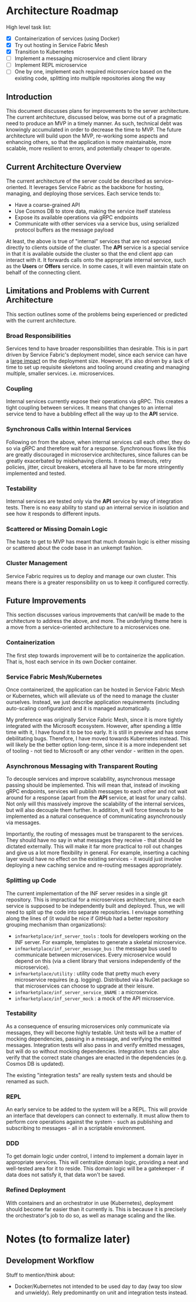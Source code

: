 # Architecture Roadmap

High level task list:

- [X] Containerization of services (using Docker)
- [X] Try out hosting in Service Fabric Mesh
- [X] Transition to Kubernetes
- [ ] Implement a messaging microservice and client library
- [ ] Implement REPL microservice
- [ ] One by one, implement each required microservice based on the existing code, splitting into multiple repositories along the way

## Introduction

This document discusses plans for improvements to the server architecture. The current architecture, discussed below, was borne out of a pragmatic need to produce an MVP in a timely manner. As such, technical debt was knowingly accumulated in order to decrease the time to MVP. The future architecture will build upon the MVP, re-working some aspects and enhancing others, so that the application is more maintainable, more scalable, more resilient to errors, and potentially cheaper to operate.

## Current Architecture Overview

The current architecture of the server could be described as service-oriented. It leverages Service Fabric as the backbone for hosting, managing, and deploying those services. Each service tends to:

* Have a coarse-grained API
* Use Cosmos DB to store data, making the service itself stateless
* Expose its available operations via gRPC endpoints
* Communicate with other services via a service bus, using serialized protocol buffers as the message payload

At least, the above is true of "internal" services that are not exposed directly to clients outside of the cluster. The **API** service is a special service in that it is available outside the cluster so that the end client app can interact with it. It forwards calls onto the appropriate internal service, such as the **Users** or **Offers** service. In some cases, it will even maintain state on behalf of the connecting client.

## Limitations and Problems with Current Architecture

This section outlines some of the problems being experienced or predicted with the current architecture.

### Broad Responsibilities

Services tend to have broader responsibilities than desirable. This is in part driven by Service Fabric's deployment model, since each service can have a [large impact](https://github.com/Microsoft/service-fabric/issues/304) on the deployment size. However, it's also driven by a lack of time to set up requisite skeletons and tooling around creating and managing multiple, smaller services. i.e. microservices.

### Coupling

Internal services currently expose their operations via gRPC. This creates a tight coupling between services. It means that changes to an internal service tend to have a bubbling effect all the way up to the **API** service.

### Synchronous Calls within Internal Services

Following on from the above, when internal services call each other, they do so via gRPC and therefore wait for a response. Synchronous flows like this are greatly discouraged in microservice architectures, since failures can be greatly exacerbated by misbehaving clients. It means timeouts, retry policies, jitter, circuit breakers, etcetera all have to be far more stringently implemented and tested.

### Testability

Internal services are tested only via the **API** service by way of integration tests. There is no easy ability to stand up an internal service in isolation and see how it responds to different inputs.

### Scattered or Missing Domain Logic

The haste to get to MVP has meant that much domain logic is either missing or scattered about the code base in an unkempt fashion.

### Cluster Management

Service Fabric requires us to deploy and manage our own cluster. This means there is a greater responsibility on us to keep it configured correctly.

## Future Improvements

This section discusses various improvements that can/will be made to the architecture to address the above, and more. The underlying theme here is a move from a service-oriented architecture to a microservices one.

### Containerization

The first step towards improvement will be to containerize the application. That is, host each service in its own Docker container.

### Service Fabric Mesh/Kubernetes

Once containerized, the application can be hosted in Service Fabric Mesh or Kubernetes, which will alleviate us of the need to manage the cluster ourselves. Instead, we just describe application requirements (including auto-scaling configuration) and it is managed automatically.

My preference was originally Service Fabric Mesh, since it is more tightly integrated with the Microsoft ecosystem. However, after spending a little time with it, I have found it to be too early. It is still in preview and has some debilitating bugs. Therefore, I have moved towards Kubernetes instead. This will likely be the better option long-term, since it is a more independent set of tooling - not tied to Microsoft or any other vendor - written in the open.

### Asynchronous Messaging with Transparent Routing

To decouple services and improve scalability, asynchronous message passing should be implemented. This will mean that, instead of invoking gRPC endpoints, services will publish messages to each other and not wait around for a response (apart from the **API** service, at least for unary calls). Not only will this massively improve the scalability of the internal services, but will also decouple them further. In addition, it will force timeouts to be implemented as a natural consequence of communicating asynchronously via messages.

Importantly, the routing of messages must be transparent to the services. They should have no say in what messages they receive - that should be dictated externally. This will make it far more practical to roll out changes and give us a lot more flexibility in general. For example, inserting a caching layer would have no effect on the existing services - it would just involve deploying a new caching service and re-routing messages appropriately.

### Splitting up Code

The current implementation of the INF server resides in a single git repository. This is impractical for a microservices architecture, since each service is supposed to be independently built and deployed. Thus, we will need to split up the code into separate repositories. I envisage something along the lines of (it would be nice if GitHub had a better repository grouping mechanism than organizations):

* `infmarketplace/inf_server_tools` : tools for developers working on the INF server. For example, templates to generate a skeletal microservice.
* `infmarketplace/inf_server_message_bus` : the message bus used to communicate between microservices. Every microservice would depend on this (via a client library that versions independently of the microservice).
* `infmarketplace/utility` : utility code that pretty much every microservice requires (e.g. logging). Distributed via a NuGet package so that microservices can choose to upgrade at their leisure.
* `infmarketplace/inf_server_service_$NAME` : a microservice.
* `infmarketplace/inf_server_mock` : a mock of the API microservice.

### Testability

As a consequence of ensuring microservices only communicate via messages, they will become highly testable. Unit tests will be a matter of mocking dependencies, passing in a message, and verifying the emitted messages. Integration tests will also pass in and verify emitted messages, but will do so without mocking dependencies. Integration tests can also verify that the correct state changes are enacted in the dependencies (e.g. Cosmos DB is updated).

The existing "integration tests" are really system tests and should be renamed as such.

### REPL

An early service to be added to the system will be a REPL. This will provide an interface that developers can connect to externally. It must allow them to perform core operations against the system - such as publishing and subscribing to messages - all in a scriptable environment.

### DDD

To get domain logic under control, I intend to implement a domain layer in appropriate services. This will centralize domain logic, providing a neat and well-tested area for it to reside. This domain logic will be a gatekeeper - if data does not satisfy it, that data won't be saved.

### Refined Deployment

With containers and an orchestrator in use (Kubernetes), deployment should become far easier than it currently is. This is because it is precisely the orchestrator's job to do so, as well as manage scaling and the like.

# Notes (to formalize later)

## Development Workflow

Stuff to mention/think about:

* Docker/Kubernetes not intended to be used day to day (way too slow and unwieldy). Rely predominantly on unit and integration tests instead.
